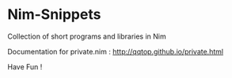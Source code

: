 # Nim-Snippets

Collection of short programs and libraries in Nim

Documentation for private.nim : http://qqtop.github.io/private.html

Have Fun !
